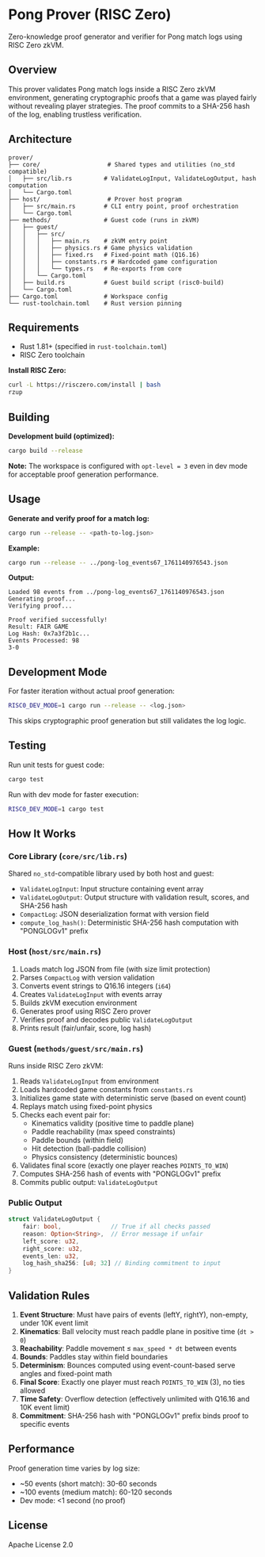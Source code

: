 # Pong Prover (RISC Zero)

Zero-knowledge proof generator and verifier for Pong match logs using RISC Zero zkVM.

## Overview

This prover validates Pong match logs inside a RISC Zero zkVM environment, generating cryptographic proofs that a game was played fairly without revealing player strategies. The proof commits to a SHA-256 hash of the log, enabling trustless verification.

## Architecture

```
prover/
├── core/                   # Shared types and utilities (no_std compatible)
│   ├── src/lib.rs         # ValidateLogInput, ValidateLogOutput, hash computation
│   └── Cargo.toml
├── host/                   # Prover host program
│   ├── src/main.rs        # CLI entry point, proof orchestration
│   └── Cargo.toml
├── methods/               # Guest code (runs in zkVM)
│   ├── guest/
│   │   ├── src/
│   │   │   ├── main.rs    # zkVM entry point
│   │   │   ├── physics.rs # Game physics validation
│   │   │   ├── fixed.rs   # Fixed-point math (Q16.16)
│   │   │   ├── constants.rs # Hardcoded game configuration
│   │   │   └── types.rs   # Re-exports from core
│   │   └── Cargo.toml
│   ├── build.rs           # Guest build script (risc0-build)
│   └── Cargo.toml
├── Cargo.toml             # Workspace config
└── rust-toolchain.toml    # Rust version pinning
```

## Requirements

- Rust 1.81+ (specified in `rust-toolchain.toml`)
- RISC Zero toolchain

**Install RISC Zero:**
```bash
curl -L https://risczero.com/install | bash
rzup
```

## Building

**Development build (optimized):**
```bash
cargo build --release
```

**Note:** The workspace is configured with `opt-level = 3` even in dev mode for acceptable proof generation performance.

## Usage

**Generate and verify proof for a match log:**
```bash
cargo run --release -- <path-to-log.json>
```

**Example:**
```bash
cargo run --release -- ../pong-log_events67_1761140976543.json
```

**Output:**
```
Loaded 98 events from ../pong-log_events67_1761140976543.json
Generating proof...
Verifying proof...

Proof verified successfully!
Result: FAIR GAME
Log Hash: 0x7a3f2b1c...
Events Processed: 98
3-0
```

## Development Mode

For faster iteration without actual proof generation:
```bash
RISC0_DEV_MODE=1 cargo run --release -- <log.json>
```

This skips cryptographic proof generation but still validates the log logic.

## Testing

Run unit tests for guest code:
```bash
cargo test
```

Run with dev mode for faster execution:
```bash
RISC0_DEV_MODE=1 cargo test
```

## How It Works

### Core Library (`core/src/lib.rs`)

Shared `no_std`-compatible library used by both host and guest:
- `ValidateLogInput`: Input structure containing event array
- `ValidateLogOutput`: Output structure with validation result, scores, and SHA-256 hash
- `CompactLog`: JSON deserialization format with version field
- `compute_log_hash()`: Deterministic SHA-256 hash computation with "PONGLOGv1" prefix

### Host (`host/src/main.rs`)

1. Loads match log JSON from file (with size limit protection)
2. Parses `CompactLog` with version validation
3. Converts event strings to Q16.16 integers (`i64`)
4. Creates `ValidateLogInput` with events array
5. Builds zkVM execution environment
6. Generates proof using RISC Zero prover
7. Verifies proof and decodes public `ValidateLogOutput`
8. Prints result (fair/unfair, score, log hash)

### Guest (`methods/guest/src/main.rs`)

Runs inside RISC Zero zkVM:

1. Reads `ValidateLogInput` from environment
2. Loads hardcoded game constants from `constants.rs`
3. Initializes game state with deterministic serve (based on event count)
4. Replays match using fixed-point physics
5. Checks each event pair for:
   - Kinematics validity (positive time to paddle plane)
   - Paddle reachability (max speed constraints)
   - Paddle bounds (within field)
   - Hit detection (ball-paddle collision)
   - Physics consistency (deterministic bounces)
6. Validates final score (exactly one player reaches `POINTS_TO_WIN`)
7. Computes SHA-256 hash of events with "PONGLOGv1" prefix
8. Commits public output: `ValidateLogOutput`

### Public Output

```rust
struct ValidateLogOutput {
    fair: bool,              // True if all checks passed
    reason: Option<String>,  // Error message if unfair
    left_score: u32,
    right_score: u32,
    events_len: u32,
    log_hash_sha256: [u8; 32] // Binding commitment to input
}
```

## Validation Rules

1. **Event Structure**: Must have pairs of events (leftY, rightY), non-empty, under 10K event limit
2. **Kinematics**: Ball velocity must reach paddle plane in positive time (`dt > 0`)
3. **Reachability**: Paddle movement ≤ `max_speed * dt` between events
4. **Bounds**: Paddles stay within field boundaries
5. **Determinism**: Bounces computed using event-count-based serve angles and fixed-point math
6. **Final Score**: Exactly one player must reach `POINTS_TO_WIN` (3), no ties allowed
7. **Time Safety**: Overflow detection (effectively unlimited with Q16.16 and 10K event limit)
8. **Commitment**: SHA-256 hash with "PONGLOGv1" prefix binds proof to specific events

## Performance

Proof generation time varies by log size:
- ~50 events (short match): 30-60 seconds
- ~100 events (medium match): 60-120 seconds
- Dev mode: <1 second (no proof)

## License

Apache License 2.0

